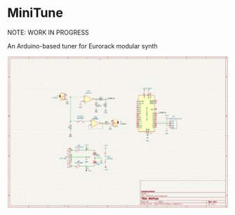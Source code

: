 # MiniTune

NOTE: WORK IN PROGRESS

An Arduino-based tuner for Eurorack modular synth

![MiniTune%20Schematics](MiniTune%20v1.0/MiniTune%20v0.1%20-%20Schematics.png)